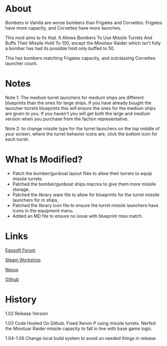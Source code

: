 # About

Bombers in Vanilla are worse bombers than Frigates and Corvettes. Frigates have more capacity, and Corvettes have more launches.

This mod aims to fix that. It Allows Bombers To Use Missile Turrets And Buffs Their Missile Hold To 100, except the Minotaur Raider which isn't fully a bomber has had its possible hold only buffed to 50.

This has bombers matching Frigates capacity, and outclassing Corvettes launcher count.

# Notes

Note 1: The medium turret launchers for medium ships are different blueprints than the ones for large ships. If you have already bought the launcher turrets blueprints this will ensure the ones for the medium ships are given to you. If you haven't you will get both the large and medium version when you purchase from the faction representative.

Note 2: to change missile type for the turret launchers on the top middle of your screen, where the turret behavior icons are, click the bottom icon for each turret.

# What Is Modified?

* Patch the bomber/gunboat layout files to allow their turrets to equip missile turrets.
* Patched the bomber/gunboat ships macros to give them more missile storage.
* Patched the library ware file to allow for blueprints for the turret missile launchers for m ships.
* Patched the library icon file to ensure the turret missile launchers have icons in the equipment menu.
* Added an MD file to ensure no issue with blueprint miss match.

# Links

[Egosoft Forum](https://forum.egosoft.com/viewtopic.php?f=181&t=419530&p=4892063#p4892063)

[Steam Workshop](https://steamcommunity.com/sharedfiles/filedetails/?id=1893821953)

[Nexus](https://www.nexusmods.com/x4foundations/mods/356/)

[Github](https://github.com/rovermicrover/x4-improved-bombers/)

# History

1.02 Release Version

1.03 Code Hosted On Github. Fixed Xenon P using missile turrets. Nerfed the Minotuar Raider missile capacity to fall in line with base game logic.

1.04-1.06 Change local build system to avoid un needed things in release